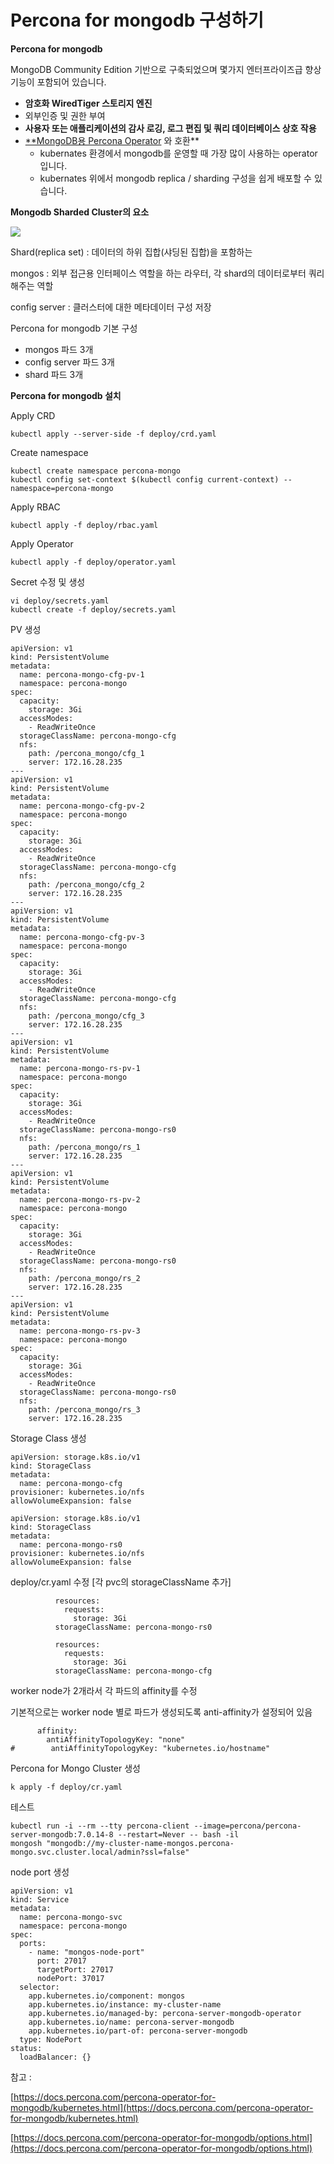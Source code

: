# Percona for mongodb 구성하기

**Percona for mongodb**

MongoDB Community Edition 기반으로 구축되었으며 몇가지 엔터프라이즈급 향상 기능이 포함되어 있습니다.

* **암호화 WiredTiger 스토리지 엔진**
* 외부인증 및 권한 부여
* **사용자 또는 애플리케이션의 감사 로깅, 로그 편집 및 쿼리 데이터베이스 상호 작용**
* [\*\*MongoDB용 Percona Operator](https://www.percona.com/software/percona-kubernetes-operators) 와 호환\*\*
  * kubernates 환경에서 mongodb를 운영할 때 가장 많이 사용하는 operator 입니다.
  * kubernates 위에서 mongodb replica / sharding 구성을 쉽게 배포할 수 있습니다.

**Mongodb Sharded Cluster의 요소**

![](<../.gitbook/assets/image (2).png>)

Shard(replica set) : 데이터의 하위 집합(샤딩된 집합)을 포함하는

mongos : 외부 접근용 인터페이스 역할을 하는 라우터, 각 shard의 데이터로부터 쿼리해주는 역할

config server : 클러스터에 대한 메타데이터 구성 저장

Percona for mongodb 기본 구성

* mongos 파드 3개
* config server 파드 3개
* shard 파드 3개

**Percona for mongodb 설치**

Apply CRD

```
kubectl apply --server-side -f deploy/crd.yaml
```

Create namespace

```
kubectl create namespace percona-mongo
kubectl config set-context $(kubectl config current-context) --namespace=percona-mongo
```

Apply RBAC

```
kubectl apply -f deploy/rbac.yaml
```

Apply Operator

```
kubectl apply -f deploy/operator.yaml
```

Secret 수정 및 생성

```
vi deploy/secrets.yaml
kubectl create -f deploy/secrets.yaml
```

PV 생성

```
apiVersion: v1
kind: PersistentVolume
metadata:
  name: percona-mongo-cfg-pv-1
  namespace: percona-mongo
spec:
  capacity:
    storage: 3Gi
  accessModes:
    - ReadWriteOnce
  storageClassName: percona-mongo-cfg
  nfs:
    path: /percona_mongo/cfg_1
    server: 172.16.28.235
---
apiVersion: v1
kind: PersistentVolume
metadata:
  name: percona-mongo-cfg-pv-2
  namespace: percona-mongo
spec:
  capacity:
    storage: 3Gi
  accessModes:
    - ReadWriteOnce
  storageClassName: percona-mongo-cfg
  nfs:
    path: /percona_mongo/cfg_2
    server: 172.16.28.235
---
apiVersion: v1
kind: PersistentVolume
metadata:
  name: percona-mongo-cfg-pv-3
  namespace: percona-mongo
spec:
  capacity:
    storage: 3Gi
  accessModes:
    - ReadWriteOnce
  storageClassName: percona-mongo-cfg
  nfs:
    path: /percona_mongo/cfg_3
    server: 172.16.28.235
---
apiVersion: v1
kind: PersistentVolume
metadata:
  name: percona-mongo-rs-pv-1
  namespace: percona-mongo
spec:
  capacity:
    storage: 3Gi
  accessModes:
    - ReadWriteOnce
  storageClassName: percona-mongo-rs0
  nfs:
    path: /percona_mongo/rs_1
    server: 172.16.28.235
---
apiVersion: v1
kind: PersistentVolume
metadata:
  name: percona-mongo-rs-pv-2
  namespace: percona-mongo
spec:
  capacity:
    storage: 3Gi
  accessModes:
    - ReadWriteOnce
  storageClassName: percona-mongo-rs0
  nfs:
    path: /percona_mongo/rs_2
    server: 172.16.28.235
---
apiVersion: v1
kind: PersistentVolume
metadata:
  name: percona-mongo-rs-pv-3
  namespace: percona-mongo
spec:
  capacity:
    storage: 3Gi
  accessModes:
    - ReadWriteOnce
  storageClassName: percona-mongo-rs0
  nfs:
    path: /percona_mongo/rs_3
    server: 172.16.28.235
```

Storage Class 생성

```
apiVersion: storage.k8s.io/v1
kind: StorageClass
metadata:
  name: percona-mongo-cfg
provisioner: kubernetes.io/nfs
allowVolumeExpansion: false
```

```
apiVersion: storage.k8s.io/v1
kind: StorageClass
metadata:
  name: percona-mongo-rs0
provisioner: kubernetes.io/nfs
allowVolumeExpansion: false
```

deploy/cr.yaml 수정 \[각 pvc의 storageClassName 추가]

```
          resources:
            requests:
              storage: 3Gi
          storageClassName: percona-mongo-rs0

          resources:
            requests:
              storage: 3Gi
          storageClassName: percona-mongo-cfg
```

worker node가 2개라서 각 파드의 affinity를 수정

기본적으로는 worker node 별로 파드가 생성되도록 anti-affinity가 설정되어 있음

```
      affinity:
        antiAffinityTopologyKey: "none"
#        antiAffinityTopologyKey: "kubernetes.io/hostname"
```

Percona for Mongo Cluster 생성

```
k apply -f deploy/cr.yaml
```

테스트

```
kubectl run -i --rm --tty percona-client --image=percona/percona-server-mongodb:7.0.14-8 --restart=Never -- bash -il
mongosh "mongodb://my-cluster-name-mongos.percona-mongo.svc.cluster.local/admin?ssl=false"
```

node port 생성

```
apiVersion: v1
kind: Service
metadata:
  name: percona-mongo-svc
  namespace: percona-mongo
spec:
  ports:
    - name: "mongos-node-port"
      port: 27017
      targetPort: 27017
      nodePort: 37017
  selector:
    app.kubernetes.io/component: mongos
    app.kubernetes.io/instance: my-cluster-name
    app.kubernetes.io/managed-by: percona-server-mongodb-operator
    app.kubernetes.io/name: percona-server-mongodb
    app.kubernetes.io/part-of: percona-server-mongodb
  type: NodePort
status:
  loadBalancer: {}
```

참고 :

[https://docs.percona.com/percona-operator-for-mongodb/kubernetes.html](https://docs.percona.com/percona-operator-for-mongodb/kubernetes.html)

[https://docs.percona.com/percona-operator-for-mongodb/options.html](https://docs.percona.com/percona-operator-for-mongodb/options.html)

